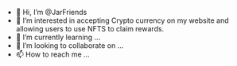 - 👋 Hi, I’m @JarFriends
- 👀 I’m interested in accepting Crypto currency on my website and allowing users to use NFTS to claim rewards.
- 🌱 I’m currently learning ...
- 💞️ I’m looking to collaborate on ...
- 📫 How to reach me ...

<!---
JarFriends/JarFriends is a ✨ special ✨ repository because its `README.md` (this file) appears on your GitHub profile.
You can click the Preview link to take a look at your changes.
--->
